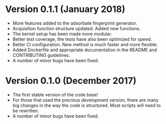 # Version 0.1.1 (January 2018)

-   More features added to the adsorbate fingerprint generator.
-   Acquisition function structure updated. Added new functions.
-   The kernel setup has been made more modular.
-   Better test coverage, the tests have also been optimized for speed.
-   Better CI configuration. New method is much faster and more flexible.
-   Added Dockerfile and appropriate documentation in the README and
CONTRIBUTING guidelines.
-   A number of minor bugs have been fixed.

# Version 0.1.0 (December 2017)

-   The first stable version of the code base!
-   For those that used the precious development version, there are many
big changes in the way the code is structured. Most scripts will need to be
rewritten.
-   A number of minor bugs have been fixed.
